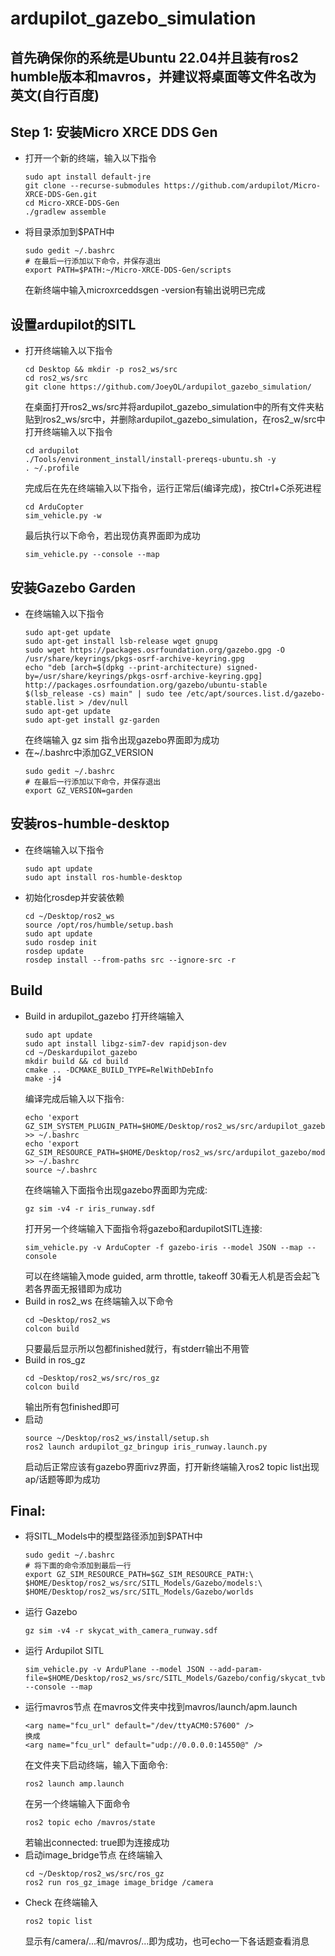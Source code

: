 # ardupilot_gazebo_simulation
## 首先确保你的系统是Ubuntu 22.04并且装有ros2 humble版本和mavros，并建议将桌面等文件名改为英文(自行百度)
## Step 1: 安装Micro XRCE DDS Gen
  - 打开一个新的终端，输入以下指令
    ```console
    sudo apt install default-jre
    git clone --recurse-submodules https://github.com/ardupilot/Micro-XRCE-DDS-Gen.git
    cd Micro-XRCE-DDS-Gen
    ./gradlew assemble
    ```
  - 将目录添加到$PATH中
    ```console
    sudo gedit ~/.bashrc
    # 在最后一行添加以下命令，并保存退出
    export PATH=$PATH:~/Micro-XRCE-DDS-Gen/scripts
    ```
    在新终端中输入microxrceddsgen -version有输出说明已完成
## 设置ardupilot的SITL
  - 打开终端输入以下指令
    ```console
    cd Desktop && mkdir -p ros2_ws/src
    cd ros2_ws/src
    git clone https://github.com/JoeyOL/ardupilot_gazebo_simulation/
    ```
    在桌面打开ros2_ws/src并将ardupilot_gazebo_simulation中的所有文件夹粘贴到ros2_ws/src中，并删除ardupilot_gazebo_simulation，在ros2_w/src中打开终端输入以下指令
    ```console
    cd ardupilot
    ./Tools/environment_install/install-prereqs-ubuntu.sh -y
    . ~/.profile
    
    ```
    完成后在先在终端输入以下指令，运行正常后(编译完成)，按Ctrl+C杀死进程
    ```console
    cd ArduCopter
    sim_vehicle.py -w
    ```
    最后执行以下命令，若出现仿真界面即为成功
    ```console
    sim_vehicle.py --console --map
    ```
## 安装Gazebo Garden
  - 在终端输入以下指令
    ```console
    sudo apt-get update
    sudo apt-get install lsb-release wget gnupg
    sudo wget https://packages.osrfoundation.org/gazebo.gpg -O /usr/share/keyrings/pkgs-osrf-archive-keyring.gpg
    echo "deb [arch=$(dpkg --print-architecture) signed-by=/usr/share/keyrings/pkgs-osrf-archive-keyring.gpg] http://packages.osrfoundation.org/gazebo/ubuntu-stable $(lsb_release -cs) main" | sudo tee /etc/apt/sources.list.d/gazebo-      stable.list > /dev/null
    sudo apt-get update
    sudo apt-get install gz-garden
    ```
    在终端输入 gz sim 指令出现gazebo界面即为成功
  - 在~/.bashrc中添加GZ_VERSION
    ```console
    sudo gedit ~/.bashrc
    # 在最后一行添加以下命令，并保存退出
    export GZ_VERSION=garden
## 安装ros-humble-desktop
  - 在终端输入以下指令
    ```console
    sudo apt update
    sudo apt install ros-humble-desktop
    ```
  - 初始化rosdep并安装依赖
    ```console
    cd ~/Desktop/ros2_ws
    source /opt/ros/humble/setup.bash
    sudo apt update
    sudo rosdep init
    rosdep update
    rosdep install --from-paths src --ignore-src -r
    ```
## Build
  - Build in ardupilot_gazebo
    打开终端输入
    ```console
    sudo apt update
    sudo apt install libgz-sim7-dev rapidjson-dev
    cd ~/Deskardupilot_gazebo
    mkdir build && cd build
    cmake .. -DCMAKE_BUILD_TYPE=RelWithDebInfo
    make -j4
    ```
    编译完成后输入以下指令:
    ```console
    echo 'export GZ_SIM_SYSTEM_PLUGIN_PATH=$HOME/Desktop/ros2_ws/src/ardupilot_gazebo/build:${GZ_SIM_SYSTEM_PLUGIN_PATH}' >> ~/.bashrc
    echo 'export GZ_SIM_RESOURCE_PATH=$HOME/Desktop/ros2_ws/src/ardupilot_gazebo/models:$HOME/Desktop/ros2_ws/src/ardupilot_gazebo/worlds:${GZ_SIM_RESOURCE_PATH}' >> ~/.bashrc
    source ~/.bashrc
    ```
    在终端输入下面指令出现gazebo界面即为完成:
    ```console
    gz sim -v4 -r iris_runway.sdf
    ```
    打开另一个终端输入下面指令将gazebo和ardupilotSITL连接:
    ```console
    sim_vehicle.py -v ArduCopter -f gazebo-iris --model JSON --map --console
    ```
    可以在终端输入mode guided, arm throttle, takeoff 30看无人机是否会起飞
    若各界面无报错即为成功
  - Build in ros2_ws
    在终端输入以下命令
    ```console
    cd ~Desktop/ros2_ws
    colcon build
    ```
    只要最后显示所以包都finished就行，有stderr输出不用管
  - Build in ros_gz
    ```console
    cd ~Desktop/ros2_ws/src/ros_gz
    colcon build
    ```
    输出所有包finished即可
  - 启动
    ```console
    source ~/Desktop/ros2_ws/install/setup.sh
    ros2 launch ardupilot_gz_bringup iris_runway.launch.py
    ```
    启动后正常应该有gazebo界面rivz界面，打开新终端输入ros2 topic list出现ap/话题等即为成功
## Final:
  - 将SITL_Models中的模型路径添加到$PATH中
    ```console
    sudo gedit ~/.bashrc
    # 将下面的命令添加到最后一行
    export GZ_SIM_RESOURCE_PATH=$GZ_SIM_RESOURCE_PATH:\
    $HOME/Desktop/ros2_ws/src/SITL_Models/Gazebo/models:\
    $HOME/Desktop/ros2_ws/src/SITL_Models/Gazebo/worlds
    ```
  - 运行 Gazebo
    ```console
    gz sim -v4 -r skycat_with_camera_runway.sdf
    ```
  - 运行 Ardupilot SITL
    ```console
    sim_vehicle.py -v ArduPlane --model JSON --add-param-file=$HOME/Desktop/ros2_ws/src/SITL_Models/Gazebo/config/skycat_tvbs.param --console --map
    ```
  - 运行mavros节点
    在mavros文件夹中找到mavros/launch/apm.launch
    ```console
    <arg name="fcu_url" default="/dev/ttyACM0:57600" />
    换成
    <arg name="fcu_url" default="udp://0.0.0.0:14550@" />
    ```
    在文件夹下启动终端，输入下面命令:
    ```console
    ros2 launch amp.launch
    ```
    在另一个终端输入下面命令
    ```console
    ros2 topic echo /mavros/state
    ```
    若输出connected: true即为连接成功
  - 启动image_bridge节点
    在终端输入
    ```console
    cd ~/Desktop/ros2_ws/src/ros_gz
    ros2 run ros_gz_image image_bridge /camera
    ```
  - Check
    在终端输入
    ```console
    ros2 topic list
    ```
    显示有/camera/...和/mavros/...即为成功，也可echo一下各话题查看消息
    
    
    
    


    
